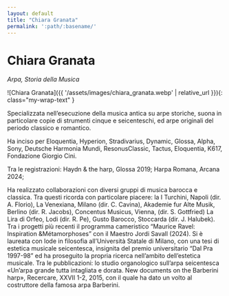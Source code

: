 ```yaml
---
layout: default
title: "Chiara Granata"
permalink: ':path/:basename/'
---
```


# Chiara Granata
*Arpa, Storia della Musica*

![Chiara Granata]({{ '/assets/images/chiara_granata.webp' | relative_url }}){: class="my-wrap-text" }

Specializzata nell’esecuzione della musica antica su arpe storiche, suona in particolare copie di strumenti cinque e seicenteschi, ed arpe originali del periodo classico e romantico.

Ha inciso per Eloquentia, Hyperion, Stradivarius, Dynamic, Glossa, Alpha, Sony, Deutsche Harmonia Mundi, ResonusClassic, Tactus, Eloquentia, K617, Fondazione Giorgio Cini.

Tra le registrazioni: Haydn & the harp, Glossa 2019; Harpa Romana, Arcana 2024;

Ha realizzato collaborazioni con diversi gruppi di musica barocca e classica. Tra questi ricorda con particolare piacere: la I Turchini, Napoli (dir. A. Florio), La Venexiana, Milano (dir. C. Cavina), Akademie fur Alte Musik, Berlino (dir. R. Jacobs), Concentus Musicus, Vienna, (dir. S. Gottfried) La Lira di Orfeo, Lodi (dir. R. Pe), Gusto Barocco, Stoccarda (dir. J. Halubek).
Tra i progetti più recenti il programma cameristico “Maurice Ravel: Inspiration &amp;Métamorphoses” con il Maestro Jordi Savall (2024).
Si è laureata con lode in filosofia all’Università Statale di Milano, con una tesi di estetica musicale seicentesca, insignita del premio universitario “Dal Pra 1997-98” ed ha proseguito la propria ricerca nell’ambito dell’estetica musicale. Tra le pubblicazioni: lo studio organologico sull’arpa seicentesca «Un’arpa grande tutta intagliata e dorata. New documents on the Barberini harp», Recercare, XXVII 1-2, 2015, con il quale ha dato un volto al costruttore della famosa arpa Barberini.
